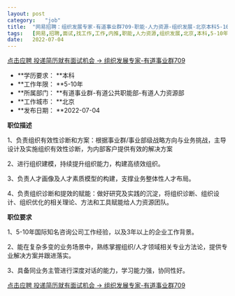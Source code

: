 ```yaml
---
layout:	post
category:	"job"
title:	"网易招聘：组织发展专家-有道事业群709-职能-人力资源-组织发展-北京本科5-10年"
tags:	[网易,招聘,面试,找工作,工作,内推,职能,人力资源,组织发展,北京,本科,5-10年]
date:	2022-07-04
---
```


[点击应聘 投递简历就有面试机会 ->  组织发展专家-有道事业群709](http://mobile.bole.netease.com/bole/boleDetail?id=41014&employeeId=346f03c3cda5f04c&key=all)



- **学历要求： **本科
- **工作年限： **5-10年
- **所属部门： **有道事业群-有道公共职能部-有道人力资源部
- **工作城市： **北京
- **发布日期： **2022-07-04



**职位描述**

1、负责组织有效性诊断和方案：根据事业群/事业部级战略方向与业务挑战，主导设计及实施组织有效性诊断，为内部客户提供有效的解决方案

2、进行组织建模，持续提升组织能力，构建高绩效组织。

3、负责人才画像及人才素质模型的构建，支撑业务整体性人才布局。 

4、负责组织诊断和提效的赋能：做好研究及实践的沉淀，将组织诊断、组织设计、组织优化的相关理论、方法和工具赋能给人力资源团队。



**职位要求**

1、5-10年国际知名咨询公司工作经验，以及3年以上的企业工作背景。 

2、能在复杂多变的业务场景中，熟练掌握组织/人才领域相关专业方法论，提供专业解决方案并跟进落实。 

3、具备同业务主管进行深度对话的能力，学习能力强，协同性好。



[点击应聘 投递简历就有面试机会 ->  组织发展专家-有道事业群709](http://mobile.bole.netease.com/bole/boleDetail?id=41014&employeeId=346f03c3cda5f04c&key=all)